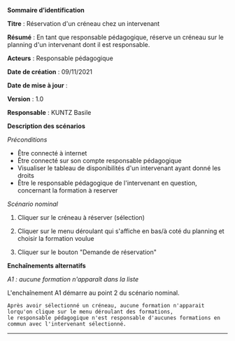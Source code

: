 **Sommaire d’identification**

  **Titre** : Réservation d'un créneau chez un intervenant

  **Résumé** : En tant que responsable pédagogique, réserve un créneau sur le planning d'un intervenant dont il est responsable.

  **Acteurs** : Responsable pédagogique

  **Date de création** : 09/11/2021

  **Date de mise à jour**  : 

  **Version** : 1.0

  **Responsable** : KUNTZ Basile



**Description des scénarios**

*Préconditions*

- Être connecté à internet
- Être connecté sur son compte responsable pédagogique
- Visualiser le tableau de disponibilités d'un intervenant ayant donné les droits
- Être le responsable pédagogique de l'intervenant en question, concernant la formation à reserver

*Scénario nominal*

1. Cliquer sur le créneau à réserver (sélection)

2. Cliquer sur le menu déroulant qui s'affiche en bas/à coté du planning et choisir la formation voulue

3. Cliquer sur le bouton "Demande de réservation"





**Enchaînements alternatifs**

*A1 : aucune formation n'apparaît dans la liste*

L'enchaînement A1 démarre au point 2 du scénario nominal.

    Après avoir sélectionné un créneau, aucune formation n'apparait lorqu'on clique sur le menu déroulant des formations,
    le responsable pédagogique n'est responsable d'aucunes formations en commun avec l'intervenant sélectionné.
-----------------------------------------------------------




